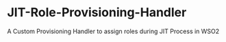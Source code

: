 # JIT-Role-Provisioning-Handler
A Custom Provisioning Handler to assign roles during JIT Process in WSO2
